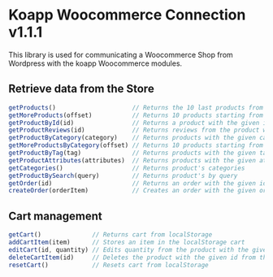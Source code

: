 # Koapp Woocommerce Connection v1.1.1

This library is used for communicating a Woocommerce Shop from Wordpress with the koapp Woocommerce modules.

## Retrieve data from the Store

```javascript
getProducts()                     // Returns the 10 last products from the store
getMoreProducts(offset)           // Returns 10 products starting from a given index
getProductById(id)                // Returns a product with the given id
getProductReviews(id)             // Returns reviews from the product with the given id
getProductByCategory(category)    // Returns products with the given category
getMoreProductsByCategory(offset) // Returns 10 products starting from a given index
getProductByTag(tag)              // Returns products with the given tag
getProductAttributes(attributes)  // Returns products with the given attributes
getCategories()                   // Returns product's categories
getProductBySearch(query)         // Returns product's by query
getOrder(id)                      // Returns an order with the given id
createOrder(orderItem)            // Creates an order with the given orderItems
```

## Cart management

```javascript
getCart()              // Returns cart from localStorage
addCartItem(item)      // Stores an item in the localStorage cart
editCart(id, quantity) // Edits quantity from the product with the given id an updates the localStorage cart
deleteCartItem(id)     // Deletes the product with the given id from the localStorage cart
resetCart()            // Resets cart from localStorage
```
